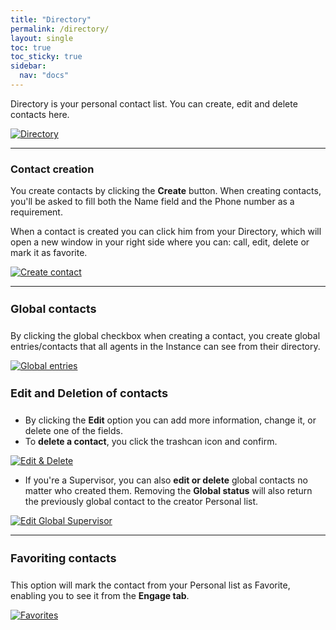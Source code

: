 ```yaml
---
title: "Directory"
permalink: /directory/
layout: single
toc: true
toc_sticky: true
sidebar: 
  nav: "docs"
---
```


Directory is your personal contact list. You can create, edit and delete contacts here.

[![Directory](/assets/images/directory.jpg)](/assets/images/directory.jpg)

----

### Contact creation

You create contacts by clicking the **Create** button. When creating contacts, you'll be asked to fill both the Name field and the Phone number as a requirement. 

When a contact is created you can click him from your Directory, which  will open a new window in your right side where you can: call, edit, delete or mark it as favorite.

[![Create contact](/assets/images/create-contact.jpg)](/assets/images/create-contact.jpg)

----

#### Global contacts

By clicking the global checkbox when creating a contact, you create global entries/contacts that all agents in the Instance can see from their directory.

[![Global entries](/assets/images/global-entries.jpg)](/assets/images/global-entries.jpg)

#### Edit and Deletion of contacts

- By clicking the **Edit** option you can add more information, change it, or delete one of the fields.
- To **delete a contact**, you click the trashcan icon and confirm.

[![Edit & Delete](/assets/images/edit-contact.jpg)](/assets/images/edit-contact.jpg)

- If you're a Supervisor, you can also **edit or delete** global contacts no matter who created them. Removing the **Global status** will also return the previously global contact to the creator Personal list.

[![Edit Global Supervisor](/assets/images/edit-global-supervisor.jpg)](/assets/images/edit-global-supervisor.jpg)

----

#### Favoriting contacts

This option will mark the contact from your Personal list as Favorite, enabling you to see it from the **Engage tab**.

[![Favorites](/assets/images/favorites-directory.jpg)](/assets/images/favorites-directory.jpg)



<style>
   h4 {
      font-size: 18px;
   }
</style>
